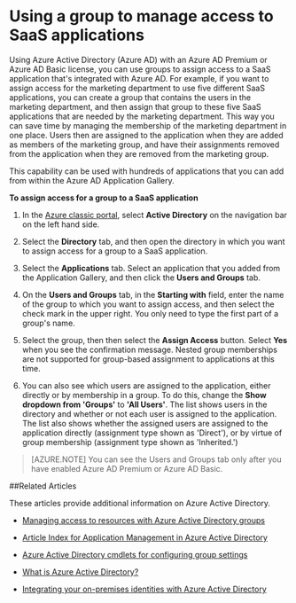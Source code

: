 
<properties
	pageTitle="Using a group to manage access to SaaS Applications | Microsoft Azure"
	description="How to use groups in Azure Active Directory Premium or Basic to assign access to SaaS applications that are integrated with Azure Active Directory."
	services="active-directory"
	documentationCenter=""
	authors="curtand"
	manager="femila"
	editor=""/>

<tags
	ms.service="active-directory"
	ms.workload="identity"
	ms.tgt_pltfrm="na"
	ms.devlang="na"
	ms.topic="article"
	ms.date="11/01/2016"
	ms.author="curtand"/>


# Using a group to manage access to SaaS applications

Using Azure Active Directory (Azure AD) with an Azure AD Premium or Azure AD Basic license, you can use groups to assign access to a SaaS application that's integrated with Azure AD. For example, if you want to assign access for the marketing department to use five different SaaS applications, you can create a group that contains the users in the marketing department, and then assign that group to these five SaaS applications that are needed by the marketing department. This way you can save time by managing the membership of the marketing department in one place. Users then are assigned to the application when they are added as members of the marketing group, and have their assignments removed from the application when they are removed from the marketing group.

This capability can be used with hundreds of applications that you can add from within the Azure AD Application Gallery.

**To assign access for a group to a SaaS application**

1. In the [Azure classic portal](https://manage.windowsazure.com), select **Active Directory** on the navigation bar on the left hand side.

2. Select the **Directory** tab, and then open the directory in which you want to assign access for a group to a SaaS application.

3. Select the **Applications** tab. Select an application that you added from the Application Gallery, and then click  the **Users and Groups** tab.

4. On the **Users and Groups** tab, in the **Starting with** field, enter the name of the group to which you want to assign access, and then select the check mark in the upper right. You only need to type the first part of a group's name.

5. Select the group, then then select the **Assign Access** button. Select **Yes** when you see the confirmation message. Nested group memberships are not supported for group-based assignment to applications at this time.

6. You can also see which users are assigned to the application, either directly or by membership in a group. To do this, change the **Show dropdown from 'Groups'** to **'All Users'**. The list shows users in the directory and whether or not each user is assigned to the application. The list also shows whether the assigned users are assigned to the application directly (assignment type shown as 'Direct'), or by virtue of group membership (assignment type shown as 'Inherited.')


> [AZURE.NOTE]
>You can see the Users and Groups tab only after you have enabled Azure AD Premium or Azure AD Basic.

##Related Articles

These articles provide additional information on Azure Active Directory.

* [Managing access to resources with Azure Active Directory groups](active-directory-manage-groups.md)

* [Article Index for Application Management in Azure Active Directory](active-directory-apps-index.md)

* [Azure Active Directory cmdlets for configuring group settings](active-directory-accessmanagement-groups-settings-cmdlets.md)

* [What is Azure Active Directory?](active-directory-whatis.md)

* [Integrating your on-premises identities with Azure Active Directory](active-directory-aadconnect.md)
